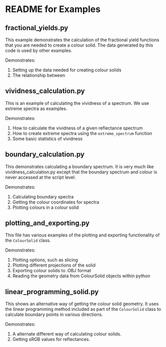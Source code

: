 
README for Examples
===================

fractional_yields.py
--------------------

This example demonstrates the calculation of the fractional yield
functions that you are needed to create a colour solid.
The data generated by this code is used by other examples.

Demonstrates:
1) Setting up the data needed for creating colour solids
2) The relationship between

vividness_calculation.py
------------------------

This is an example of calculating the vividness of a spectrum.
We use extreme spectra as examples.

Demonstrates:
1) How to calculate the vividness of a given reflectance spectrum
2) How to create extreme spectra using the `extreme_spectrum` function
3) Some basic statistics of vividness

boundary_calculation.py
-----------------------

This demonstrates calculating a boundary spectrum.
It is very much like vividness_calculation.py except that the
boundary spectrum and colour is never accessed at the script level.

Demonstrates:
1) Calculating boundary spectra
2) Getting the colour coordinates for spectra
3) Plotting colours in a colour solid

plotting_and_exporting.py
-------------------------

This file has various examples of the plotting and exporting
functionality of the `ColourSolid` class.

Demonstrates:
1) Plotting options, such as slicing
2) Plotting different projections of the solid
3) Exporting colour solids to .OBJ format
4) Reading the geometry data from ColourSolid objects within python

linear_programming_solid.py
---------------------------

This shows an alternative way of getting the colour solid geometry.
It uses the linear programming method included as part of the
`ColourSolid` class to calculate boundary points in various directions.

Demonstrates:
1) A alternate different way of calculating colour solids.
2) Getting sRGB values for reflectances.

